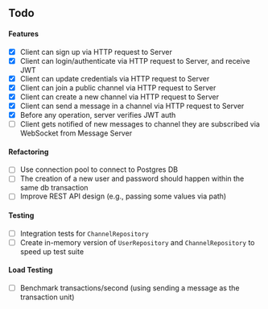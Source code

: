 ## Todo

#### Features

- [x] Client can sign up via HTTP request to Server 
- [x] Client can login/authenticate via HTTP request to Server, and receive JWT
- [x] Client can update credentials via HTTP request to Server
- [x] Client can join a public channel via HTTP request to Server
- [x] Client can create a new channel via HTTP request to Server
- [x] Client can send a message in a channel via HTTP request to Server
- [x] Before any operation, server verifies JWT auth
- [ ] Client gets notified of new messages to channel they are subscribed via WebSocket from Message Server

#### Refactoring

- [ ] Use connection pool to connect to Postgres DB
- [ ] The creation of a new user and password should happen within the same db transaction
- [ ] Improve REST API design (e.g., passing some values via path)

#### Testing

- [ ] Integration tests for `ChannelRepository`
- [ ] Create in-memory version of `UserRepository` and `ChannelRepository` to speed up test suite

#### Load Testing

- [ ] Benchmark transactions/second (using sending a message as the transaction unit)
